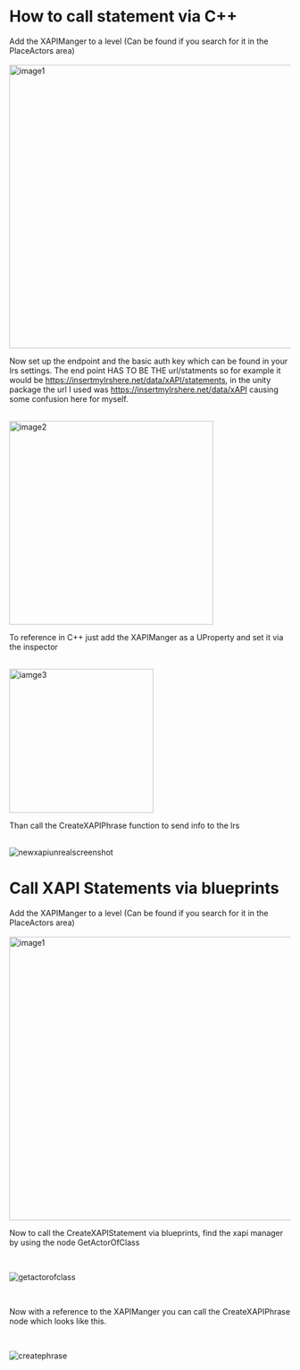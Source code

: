 
<h1> How to call statement via C++</h1>
Add the XAPIManger to a level (Can be found if you search for it in the PlaceActors area)
<br>
<br>
<img width="508" alt="image1" src="https://user-images.githubusercontent.com/39784801/136555156-cd2dcceb-66b4-40f4-a42c-203635f8d033.png">
<br>




Now set up the endpoint and the basic auth key which can be found in your lrs settings.
The end point HAS TO BE THE url/statments so for example it would be https://insertmylrshere.net/data/xAPI/statements, in the unity package the url I used was https://insertmylrshere.net/data/xAPI causing some confusion here for myself.
<br>
<br>

<img width="365" alt="image2" src="https://user-images.githubusercontent.com/39784801/136555175-5725d898-bb39-4b46-ba8a-6202b1e396fa.png">
<br>

To reference in C++ just add the XAPIManger as a UProperty and set it via the inspector
<br>
<br>

<img width="258" alt="iamge3" src="https://user-images.githubusercontent.com/39784801/136555190-f52f98ad-2e6f-43b8-8273-5a18991f2501.png">

<br>

Than call the CreateXAPIPhrase function to send info to the lrs
<br>
<br>

![newxapiunrealscreenshot](https://user-images.githubusercontent.com/39784801/146002697-05cc509c-3357-4aef-95ca-ff4f85d92b23.png)

<h1>Call XAPI Statements via blueprints</h1>

Add the XAPIManger to a level (Can be found if you search for it in the PlaceActors area)
<br>
<br>
<img width="508" alt="image1" src="https://user-images.githubusercontent.com/39784801/136555156-cd2dcceb-66b4-40f4-a42c-203635f8d033.png">
<br>

Now to call the CreateXAPIStatement via blueprints, find the xapi manager by using the node GetActorOfClass

<br>

![getactorofclass](https://user-images.githubusercontent.com/39784801/146206511-6fb0b8f9-f135-48a5-a323-350a7e28780d.png)

<br>

Now with a reference to the XAPIManger you can call the CreateXAPIPhrase node which looks like this.

<br>



![createphrase](https://user-images.githubusercontent.com/39784801/146208837-582033f8-f7c3-4afb-8f34-c7f145785bf8.png)

